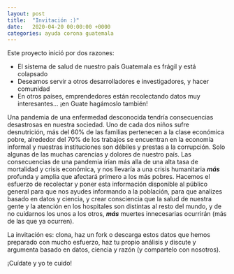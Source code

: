 ```yaml
---
layout: post
title:  "Invitación :)"
date:   2020-04-20 00:00:00 +0000
categories: ayuda corona guatemala 
---
```


Este proyecto inició por dos razones:
- El sistema de salud de nuestro país Guatemala es frágil y está colapsado
- Deseamos servir a otros desarrolladores e investigadores, y hacer comunidad
- En otros países, emprendedores están recolectando datos muy interesantes... ¡en Guate hagámoslo también!

Una pandemia de una enfermedad desconocida tendría consecuencias desastrosas en nuestra sociedad. Uno de cada dos niños sufre desnutrición, más del 60% de las familias pertenecen a la clase económica pobre, alrededor del 70% de los trabajos se encuentran en la economía informal y nuestras instituciones son débiles y prestas a la corrupción. Solo algunas de las muchas carencias y dolores de nuestro país. Las consecuencias de una pandemia irían más alla de una alta tasa de mortalidad y crisis económica, y nos llevaría a una crisis humanitaria ***más*** profunda y amplia que afectará primero a los más pobres. Hacemos el esfuerzo de recolectar y poner esta información disponible al público general para que nos ayudes informando a la población, para que analizes basado en datos y ciencia, y crear consciencia que la salud de nuestra gente y la atención en los hospitales son distintas al resto del mundo, y de no cuidarnos los unos a los otros, ***más*** muertes innecesarias ocurrirán (más de las que ya ocurren).

La invitación es: clona, haz un fork o descarga estos datos que hemos preparado con mucho esfuerzo, haz tu propio análisis y discute y argumenta basado en datos, ciencia y razón (y compartelo con nosotros).

¡Cuídate y yo te cuido!
